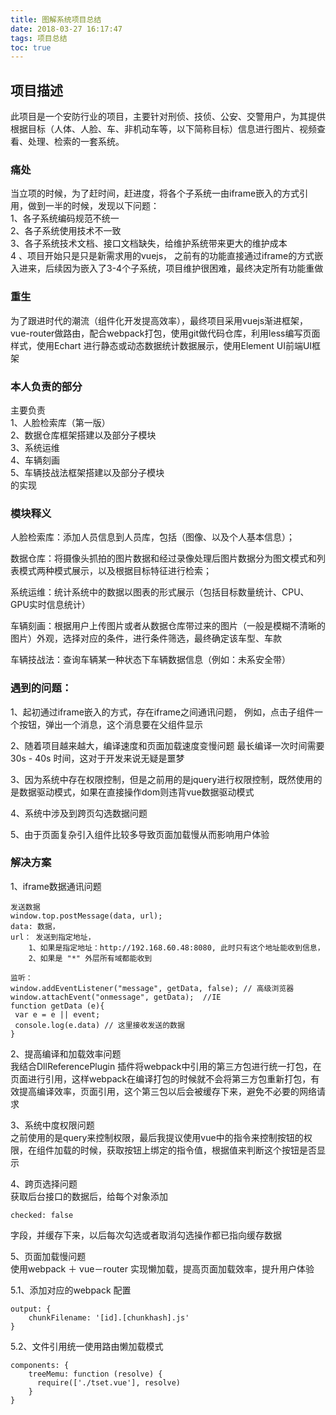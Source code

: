 ```yaml
---
title: 图解系统项目总结
date: 2018-03-27 16:17:47
tags: 项目总结
toc: true
---
```

## 项目描述
此项目是一个安防行业的项目，主要针对刑侦、技侦、公安、交警用户，为其提供根据目标（人体、人脸、车、非机动车等，以下简称目标）信息进行图片、视频查看、处理、检索的一套系统。
### 痛处
当立项的时候，为了赶时间，赶进度，将各个子系统一由iframe嵌入的方式引用，做到一半的时候，发现以下问题：  
1、各子系统编码规范不统一  
2、各子系统使用技术不一致  
3、各子系统技术文档、接口文档缺失，给维护系统带来更大的维护成本  
4 、项目开始只是只是新需求用的vuejs， 之前有的功能直接通过iframe的方式嵌入进来，后续因为嵌入了3-4个子系统，项目维护很困难，最终决定所有功能重做
### 重生
为了跟进时代的潮流（组件化开发提高效率），最终项目采用vuejs渐进框架，vue-router做路由，配合webpack打包，使用git做代码仓库，利用less编写页面样式，使用Echart 进行静态或动态数据统计数据展示，使用Element UI前端UI框架

### 本人负责的部分
主要负责  
1、人脸检索库（第一版）  
2、数据仓库框架搭建以及部分子模块  
3、系统运维  
4、车辆刻画  
5、车辆技战法框架搭建以及部分子模块   
的实现
### 模块释义
人脸检索库：添加人员信息到人员库，包括（图像、以及个人基本信息）；  

数据仓库：将摄像头抓拍的图片数据和经过录像处理后图片数据分为图文模式和列表模式两种模式展示，以及根据目标特征进行检索；  

系统运维：统计系统中的数据以图表的形式展示（包括目标数量统计、CPU、GPU实时信息统计）

车辆刻画：根据用户上传图片或者从数据仓库带过来的图片（一般是模糊不清晰的图片）外观，选择对应的条件，进行条件筛选，最终确定该车型、车款

车辆技战法：查询车辆某一种状态下车辆数据信息（例如：未系安全带）

### 遇到的问题：  
1、起初通过iframe嵌入的方式，存在iframe之间通讯问题，
例如，点击子组件一个按钮，弹出一个消息，这个消息要在父组件显示  

2、随着项目越来越大，编译速度和页面加载速度变慢问题
最长编译一次时间需要30s - 40s 时间，这对于开发来说无疑是噩梦

3、因为系统中存在权限控制，但是之前用的是jquery进行权限控制，既然使用的是数据驱动模式，如果在直接操作dom则违背vue数据驱动模式

4、系统中涉及到跨页勾选数据问题

5、由于页面复杂引入组件比较多导致页面加载慢从而影响用户体验
### 解决方案
1、iframe数据通讯问题
```
发送数据
window.top.postMessage(data, url);
data: 数据， 
url： 发送到指定地址，
    1、如果是指定地址：http://192.168.60.48:8080, 此时只有这个地址能收到信息，  
    2、如果是 "*" 外层所有域都能收到

监听：
window.addEventListener("message", getData, false); // 高级浏览器
window.attachEvent("onmessage", getData);  //IE
function getData (e){
 var e = e || event;
 console.log(e.data) // 这里接收发送的数据
}
```
2、提高编译和加载效率问题  
我结合DllReferencePlugin 插件将webpack中引用的第三方包进行统一打包，在页面进行引用，这样webpack在编译打包的时候就不会将第三方包重新打包，有效提高编译效率，页面引用，这个第三包以后会被缓存下来，避免不必要的网络请求

3、系统中度权限问题  
之前使用的是query来控制权限，最后我提议使用vue中的指令来控制按钮的权限，在组件加载的时候，获取按钮上绑定的指令值，根据值来判断这个按钮是否显示

4、跨页选择问题  
获取后台接口的数据后，给每个对象添加
```
checked: false
```
字段，并缓存下来，以后每次勾选或者取消勾选操作都已指向缓存数据  

5、页面加载慢问题  
使用webpack ＋ vue－router 实现懒加载，提高页面加载效率，提升用户体验 

5.1、添加对应的webpack 配置  
```
output: {
    chunkFilename: '[id].[chunkhash].js'
}
```
5.2、文件引用统一使用路由懒加载模式
```
components: {
    treeMemu: function (resolve) {
      require(['./tset.vue'], resolve)
    }
}
```


